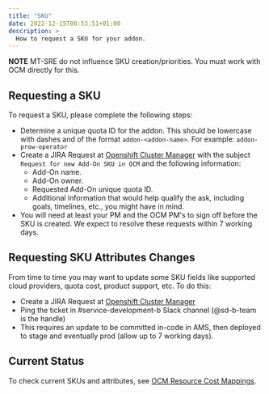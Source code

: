 ```yaml
---
title: "SKU"
date: 2022-12-15T00:53:51+01:00
description: >
  How to request a SKU for your addon.
---
```


**NOTE** MT-SRE do not influence SKU creation/priorities.
You must work with OCM directly for this.

## Requesting a SKU

To request a SKU, please complete the following steps:

* Determine a unique quota ID for the addon. This should be
  lowercase with dashes and of the format `addon-<addon-name>`. For example:
  `addon-prow-operator`
* Create a JIRA Request at [Openshift Cluster Manager](https://issues.redhat.com/projects/OCM/)
  with the subject `Request for new Add-On SKU in OCM` and the following information:
  * Add-On name.
  * Add-On owner.
  * Requested Add-On unique quota ID.
  * Additional information that would help qualify the ask, including goals,
      timelines, etc., you might have in mind.
* You will need at least your PM and the OCM PM's to sign off before the SKU
  is created. We expect to resolve these requests within 7 working days.

## Requesting SKU Attributes Changes

From time to time you may want to update some SKU fields like supported cloud providers,
quota cost, product support, etc. To do this:

* Create a JIRA Request at [Openshift Cluster Manager](https://issues.redhat.com/projects/OCM/)
* Ping the ticket in #service-development-b Slack channel (@sd-b-team is the handle)
* This requires an update to be committed in-code in AMS, then deployed to stage and
  eventually prod (allow up to 7 working days).

## Current Status

To check current SKUs and attributes, see
[OCM Resource Cost Mappings](https://docs.google.com/spreadsheets/d/1HGvQnahZCxb_zYH2kSnnTFsxy9MM49vywd-P0X_ISLA/edit#gid=1479779350).
